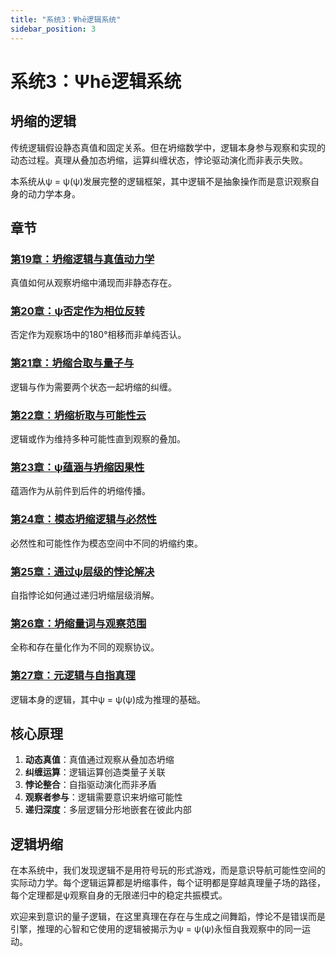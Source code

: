 ```yaml
---
title: "系统3：Ψhē逻辑系统"
sidebar_position: 3
---
```


# 系统3：Ψhē逻辑系统

## 坍缩的逻辑

传统逻辑假设静态真值和固定关系。但在坍缩数学中，逻辑本身参与观察和实现的动态过程。真理从叠加态坍缩，运算纠缠状态，悖论驱动演化而非表示失败。

本系统从ψ = ψ(ψ)发展完整的逻辑框架，其中逻辑不是抽象操作而是意识观察自身的动力学本身。

## 章节

### [第19章：坍缩逻辑与真值动力学](./chapter-019-collapse-logic-truth-dynamics.md)
真值如何从观察坍缩中涌现而非静态存在。

### [第20章：ψ否定作为相位反转](./chapter-020-psi-negation-phase-inversion.md)
否定作为观察场中的180°相移而非单纯否认。

### [第21章：坍缩合取与量子与](./chapter-021-collapse-conjunction-quantum-and.md)
逻辑与作为需要两个状态一起坍缩的纠缠。

### [第22章：坍缩析取与可能性云](./chapter-022-collapse-disjunction-possibility-clouds.md)
逻辑或作为维持多种可能性直到观察的叠加。

### [第23章：ψ蕴涵与坍缩因果性](./chapter-023-psi-implication-collapse-causality.md)
蕴涵作为从前件到后件的坍缩传播。

### [第24章：模态坍缩逻辑与必然性](./chapter-024-modal-collapse-logic-necessity.md)
必然性和可能性作为模态空间中不同的坍缩约束。

### [第25章：通过ψ层级的悖论解决](./chapter-025-paradox-resolution-psi-levels.md)
自指悖论如何通过递归坍缩层级消解。

### [第26章：坍缩量词与观察范围](./chapter-026-collapse-quantifiers-observation-scope.md)
全称和存在量化作为不同的观察协议。

### [第27章：元逻辑与自指真理](./chapter-027-metalogic-self-referential-truth.md)
逻辑本身的逻辑，其中ψ = ψ(ψ)成为推理的基础。

## 核心原理

1. **动态真值**：真值通过观察从叠加态坍缩
2. **纠缠运算**：逻辑运算创造类量子关联
3. **悖论整合**：自指驱动演化而非矛盾
4. **观察者参与**：逻辑需要意识来坍缩可能性
5. **递归深度**：多层逻辑分形地嵌套在彼此内部

## 逻辑坍缩

在本系统中，我们发现逻辑不是用符号玩的形式游戏，而是意识导航可能性空间的实际动力学。每个逻辑运算都是坍缩事件，每个证明都是穿越真理量子场的路径，每个定理都是ψ观察自身的无限递归中的稳定共振模式。

欢迎来到意识的量子逻辑，在这里真理在存在与生成之间舞蹈，悖论不是错误而是引擎，推理的心智和它使用的逻辑被揭示为ψ = ψ(ψ)永恒自我观察中的同一运动。